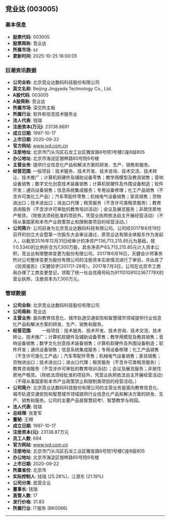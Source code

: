 ## 竞业达 (003005)

### 基本信息

- **股票代码**: 003005
- **股票简称**: 竞业达
- **所属市场**: sz
- **更新时间**: 2025-10-25 16:00:05

### 巨潮资讯数据

- **公司全称**: 北京竞业达数码科技股份有限公司
- **英文名称**: Beijing Jingyeda Technology Co., Ltd.
- **A股代码**: 003005
- **A股简称**: 竞业达
- **所属市场**: 深交所主板
- **所属行业**: 软件和信息技术服务业
- **法人代表**: 钱瑞
- **注册资本(万元)**: 23138.8691
- **成立日期**: 1997-10-17
- **上市日期**: 2020-09-22
- **官方网站**: www.jyd.com.cn
- **注册地址**: 北京市门头沟区石龙工业区雅安路6号院1号楼C座8层805
- **办公地址**: 北京市海淀区银桦路60号院6号楼
- **主营业务**: 提供行业信息化产品和解决方案的研发、生产、销售和服务。
- **经营范围**: 一般项目：技术服务、技术开发、技术咨询、技术交流、技术转让、技术推广；计算机软硬件及辅助设备零售；教学用模型及教具销售；音响设备销售；数字文化创意技术装备销售；计算机软硬件及外围设备制造；软件开发；通讯设备销售；信息系统集成服务；专用设备修理；化工产品销售（不含许可类化工产品）；汽车零配件零售；机械电气设备销售；家具销售；货物进出口；技术进出口；进出口代理；租赁服务（不含许可类租赁服务）；教育咨询服务（不含涉许可审批的教育培训活动）；会议及展览服务；非居住房地产租赁。（除依法须经批准的项目外，凭营业执照依法自主开展经营活动）（不得从事国家和本市产业政策禁止和限制类项目的经营活动。）
- **公司简介**: 公司前身为北京竞业达数码科技有限公司。公司经2017年6月19日召开的创立大会暨第一次股东大会审议通过，原竞业达有限全体股东作为发起人，以截至2016年12月31日经审计的净资产136,713,215.85元为基础，按1∶0.5340的比例折合为7,300万股，其余净资产63,713,215.85元计入资本公积，竞业达有限整体变更为股份有限公司。2017年6月16日，天健会计师事务所对公司整体变更为股份有限公司的注册资本实收情况进行了审验，并出具了《验资报告》（天健验字[2017]1-28号）。2017年7月3日，公司在北京市工商局办理了工商变更登记，领取了统一社会信用号码为91110109102367778X的营业执照，注册资本为7,300万元。

### 雪球数据

- **公司全称**: 北京竞业达数码科技股份有限公司
- **公司简称**: 竞业达
- **主营业务**: 面向教育信息化、城市轨道交通安防和智慧城市领域提供行业信息化产品和解决方案的研发、生产、销售和服务。
- **经营范围**: 　　一般项目：技术服务、技术开发、技术咨询、技术交流、技术转让、技术推广；计算机软硬件及辅助设备零售；教学用模型及教具销售；音响设备销售；数字文化创意技术装备销售；计算机软硬件及外围设备制造；软件开发；通讯设备销售；信息系统集成服务；专用设备修理；化工产品销售（不含许可类化工产品）；汽车零配件零售；机械电气设备销售；家具销售；货物进出口；技术进出口；进出口代理；租赁服务（不含许可类租赁服务）；教育咨询服务（不含涉许可审批的教育培训活动）；会议及展览服务；非居住房地产租赁。（除依法须经批准的项目外，凭营业执照依法自主开展经营活动）（不得从事国家和本市产业政策禁止和限制类项目的经营活动。）
- **公司简介**: 北京竞业达数码科技股份有限公司的主营业务是面向教育信息化、城市轨道交通安防和智慧城市领域提供行业信息化产品和解决方案的研发、生产、销售和服务。公司的主要产品是智慧招考!、智慧教学与校园。
- **法人代表**: 钱瑞
- **总经理**: 张爱军
- **董秘**: 王栩
- **成立日期**: 1997-10-17
- **注册资本(元)**: 23138.87万元
- **员工人数**: 694
- **官方网站**: www.jyd.com.cn
- **注册地址**: 北京市门头沟区石龙工业区雅安路6号院1号楼C座8层805
- **办公地址**: 北京市海淀区银桦路60号院6号楼
- **上市日期**: 2020-09-22
- **所属省份**: 北京市
- **实际控制人**: 钱瑞 (25.28%)，江源东 (21.19%)
- **公司分类**: 民营企业
- **董事长**: 钱瑞
- **高管人数**: 17
- **发行价格**: 31.83
- **所属行业**: IT服务 (BK0086)

---